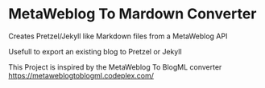 # MetaWeblog To Mardown Converter

Creates Pretzel/Jekyll like Markdown files from a MetaWeblog API

Usefull to export an existing blog to Pretzel or Jekyll

This Project is inspired by the  MetaWeblog To BlogML converter https://metaweblogtoblogml.codeplex.com/ 

